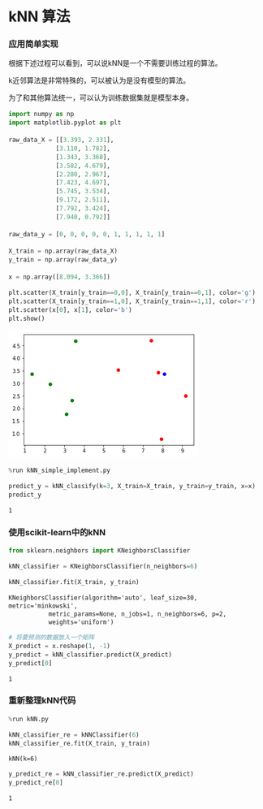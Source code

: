 
# kNN 算法
### 应用简单实现
根据下述过程可以看到，可以说kNN是一个不需要训练过程的算法。

k近邻算法是非常特殊的，可以被认为是没有模型的算法。

为了和其他算法统一，可以认为训练数据集就是模型本身。


```python
import numpy as np
import matplotlib.pyplot as plt

raw_data_X = [[3.393, 2.331],
             [3.110, 1.782],
             [1.343, 3.368],
             [3.582, 4.679],
             [2.280, 2.967],
             [7.423, 4.697],
             [5.745, 3.534],
             [9.172, 2.511],
             [7.792, 3.424],
             [7.940, 0.792]]

raw_data_y = [0, 0, 0, 0, 0, 1, 1, 1, 1, 1]

X_train = np.array(raw_data_X)
y_train = np.array(raw_data_y)

x = np.array([8.094, 3.366])
```


```python
plt.scatter(X_train[y_train==0,0], X_train[y_train==0,1], color='g')
plt.scatter(X_train[y_train==1,0], X_train[y_train==1,1], color='r')
plt.scatter(x[0], x[1], color='b')
plt.show()
```


![png](../assets/img/output_2_0.png)



```python
%run kNN_simple_implement.py
```


```python
predict_y = kNN_classify(k=3, X_train=X_train, y_train=y_train, x=x)
predict_y
```




    1



### 使用scikit-learn中的kNN


```python
from sklearn.neighbors import KNeighborsClassifier
```


```python
kNN_classifier = KNeighborsClassifier(n_neighbors=6)
```


```python
kNN_classifier.fit(X_train, y_train)
```




    KNeighborsClassifier(algorithm='auto', leaf_size=30, metric='minkowski',
               metric_params=None, n_jobs=1, n_neighbors=6, p=2,
               weights='uniform')




```python
# 将要预测的数据放入一个矩阵
X_predict = x.reshape(1, -1)
y_predict = kNN_classifier.predict(X_predict)
y_predict[0]
```




    1



### 重新整理kNN代码


```python
%run kNN.py
```


```python
kNN_classifier_re = kNNClassifier(6)
kNN_classifier_re.fit(X_train, y_train)
```




    kNN(k=6)




```python
y_predict_re = kNN_classifier_re.predict(X_predict)
y_predict_re[0]
```




    1



